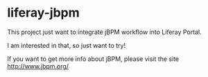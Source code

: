 # liferay-jbpm

This project just want to integrate jBPM workflow into Liferay Portal.


I am interested in that, so just want to try!

If you want to get more info about jBPM, please visit the site http://www.jbpm.org/